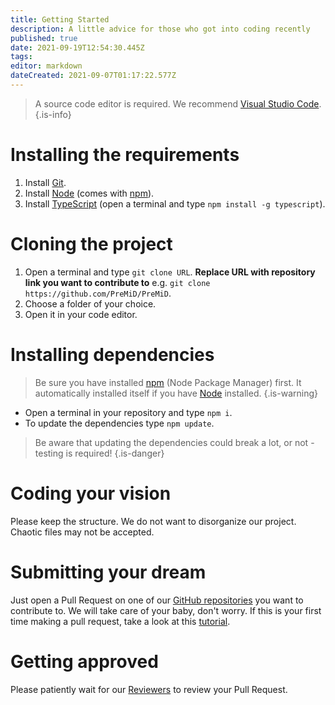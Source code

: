 ```yaml
---
title: Getting Started
description: A little advice for those who got into coding recently
published: true
date: 2021-09-19T12:54:30.445Z
tags: 
editor: markdown
dateCreated: 2021-09-07T01:17:22.577Z
---
```


> A source code editor is required. We recommend [Visual Studio Code](https://code.visualstudio.com/).
{.is-info}

# Installing the requirements
1. Install [Git](https://git-scm.com/).
2. Install [Node](https://nodejs.org/en/) (comes with [npm](https://www.npmjs.com/)).
3. Install [TypeScript](https://www.typescriptlang.org/index.html#download-links) (open a terminal and type ``npm install -g typescript``).

# Cloning the project
1. Open a terminal and type ``git clone URL``. **Replace URL with repository link you want to contribute to** 
e.g. ``git clone https://github.com/PreMiD/PreMiD``.
2. Choose a folder of your choice.
3. Open it in your code editor.

# Installing dependencies
> Be sure you have installed [npm](https://www.npmjs.com/) (Node Package Manager) first. It automatically installed itself if you have [Node](https://nodejs.org/en/) installed.
{.is-warning}

- Open a terminal in your repository and type ``npm i``.
- To update the dependencies type ``npm update``.

> Be aware that updating the dependencies could break a lot, or not - testing is required!
{.is-danger}

# Coding your vision
Please keep the structure. We do not want to disorganize our project. Chaotic files may not be accepted.

# Submitting your dream
Just open a Pull Request on one of our [GitHub repositories](https://github.com/PreMiD/) you want to contribute to. We will take care of your baby, don't worry.
If this is your first time making a pull request, take a look at this [tutorial](https://help.github.com/en/articles/creating-a-pull-request).

# Getting approved
Please patiently wait for our [Reviewers](https://docs.premid.app/en/dev/presence/guidelines#presence-reviewers) to review your Pull Request.
